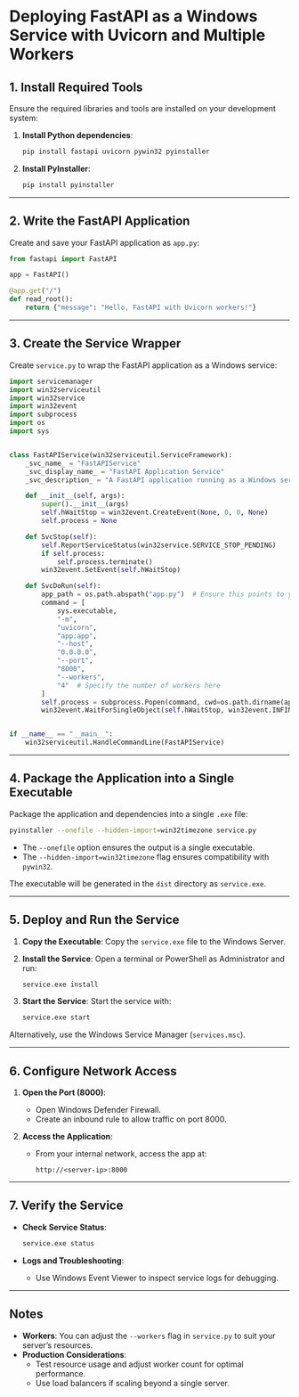 # Deploying FastAPI as a Windows Service with Uvicorn and Multiple Workers

## 1. Install Required Tools

Ensure the required libraries and tools are installed on your development system:

1. **Install Python dependencies**:
   ```bash
   pip install fastapi uvicorn pywin32 pyinstaller
   ```

2. **Install PyInstaller**:
   ```bash
   pip install pyinstaller
   ```

---

## 2. Write the FastAPI Application

Create and save your FastAPI application as `app.py`:

```python
from fastapi import FastAPI

app = FastAPI()

@app.get("/")
def read_root():
    return {"message": "Hello, FastAPI with Uvicorn workers!"}
```

---

## 3. Create the Service Wrapper

Create `service.py` to wrap the FastAPI application as a Windows service:

```python
import servicemanager
import win32serviceutil
import win32service
import win32event
import subprocess
import os
import sys


class FastAPIService(win32serviceutil.ServiceFramework):
    _svc_name_ = "FastAPIService"
    _svc_display_name_ = "FastAPI Application Service"
    _svc_description_ = "A FastAPI application running as a Windows service with Uvicorn workers."

    def __init__(self, args):
        super().__init__(args)
        self.hWaitStop = win32event.CreateEvent(None, 0, 0, None)
        self.process = None

    def SvcStop(self):
        self.ReportServiceStatus(win32service.SERVICE_STOP_PENDING)
        if self.process:
            self.process.terminate()
        win32event.SetEvent(self.hWaitStop)

    def SvcDoRun(self):
        app_path = os.path.abspath("app.py")  # Ensure this points to your app.py
        command = [
            sys.executable,
            "-m",
            "uvicorn",
            "app:app",
            "--host",
            "0.0.0.0",
            "--port",
            "8000",
            "--workers",
            "4"  # Specify the number of workers here
        ]
        self.process = subprocess.Popen(command, cwd=os.path.dirname(app_path))
        win32event.WaitForSingleObject(self.hWaitStop, win32event.INFINITE)


if __name__ == "__main__":
    win32serviceutil.HandleCommandLine(FastAPIService)
```

---

## 4. Package the Application into a Single Executable

Package the application and dependencies into a single `.exe` file:

```bash
pyinstaller --onefile --hidden-import=win32timezone service.py
```

- The `--onefile` option ensures the output is a single executable.
- The `--hidden-import=win32timezone` flag ensures compatibility with `pywin32`.

The executable will be generated in the `dist` directory as `service.exe`.

---

## 5. Deploy and Run the Service

1. **Copy the Executable**:
   Copy the `service.exe` file to the Windows Server.

2. **Install the Service**:
   Open a terminal or PowerShell as Administrator and run:

   ```bash
   service.exe install
   ```

3. **Start the Service**:
   Start the service with:

   ```bash
   service.exe start
   ```

Alternatively, use the Windows Service Manager (`services.msc`).

---

## 6. Configure Network Access

1. **Open the Port (8000)**:
   - Open Windows Defender Firewall.
   - Create an inbound rule to allow traffic on port 8000.

2. **Access the Application**:
   - From your internal network, access the app at:
     ```
     http://<server-ip>:8000
     ```

---

## 7. Verify the Service

- **Check Service Status**:
   ```bash
   service.exe status
   ```

- **Logs and Troubleshooting**:
   - Use Windows Event Viewer to inspect service logs for debugging.

---

## Notes

- **Workers**: You can adjust the `--workers` flag in `service.py` to suit your server’s resources.
- **Production Considerations**:
  - Test resource usage and adjust worker count for optimal performance.
  - Use load balancers if scaling beyond a single server.
